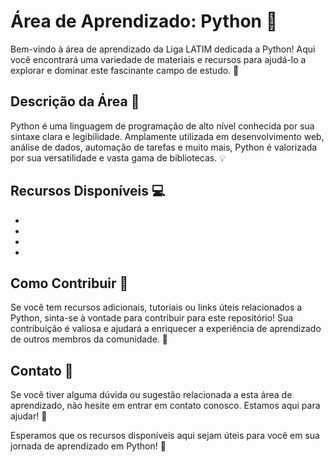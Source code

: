 # Área de Aprendizado: Python :snake:	

Bem-vindo à área de aprendizado da Liga LATIM dedicada a Python! Aqui você encontrará uma variedade de materiais e recursos para ajudá-lo a explorar e dominar este fascinante campo de estudo. 🚀

## Descrição da Área 🌱

Python é uma linguagem de programação de alto nível conhecida por sua sintaxe clara e legibilidade. Amplamente utilizada em desenvolvimento web, análise de dados, automação de tarefas e muito mais, Python é valorizada por sua versatilidade e vasta gama de bibliotecas. 💡

## Recursos Disponíveis 💻

- 
- 
- 
- 

## Como Contribuir 🤝

Se você tem recursos adicionais, tutoriais ou links úteis relacionados a Python, sinta-se à vontade para contribuir para este repositório! Sua contribuição é valiosa e ajudará a enriquecer a experiência de aprendizado de outros membros da comunidade. 🌟

## Contato 📧

Se você tiver alguma dúvida ou sugestão relacionada a esta área de aprendizado, não hesite em entrar em contato conosco. Estamos aqui para ajudar! 💌

Esperamos que os recursos disponíveis aqui sejam úteis para você em sua jornada de aprendizado em Python! 🎉
